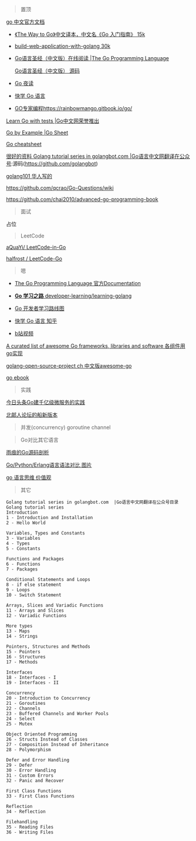 > 置顶

[go 中文官方文档](http://zh-golang.appspot.com/)

- [《The Way to Go》中文译本，中文名《Go 入门指南》 15k](https://github.com/Unknwon/the-way-to-go_ZH_CN/blob/master/eBook/directory.md)

- [build-web-application-with-golang  30k](https://github.com/astaxie/build-web-application-with-golang/blob/master/zh/preface.md)

- [Go语言圣经（中文版）在线阅读 |The Go Programming Language](https://docs.hacknode.org/gopl-zh/)

  [Go语言圣经（中文版） 源码](https://github.com/adonovan/gopl.io)
  
- [Go 夜读](https://github.com/developer-learning/Reading-go)

- [快学 Go 语言](https://mp.weixin.qq.com/s/OVEPFX6YRBgdq2M_WVns7Q)

- [GO专家编程](https://github.com/RainbowMango/GoExpertProgramming)https://rainbowmango.gitbook.io/go/

[Learn Go with tests   |Go中文网荣誉推出](https://studygolang.gitbook.io/learn-go-with-tests/)

[Go by Example    |Go Sheet](https://gobyexample.com/)

[Go cheatsheet](https://devhints.io/go)

[很好的资料  Golang tutorial series in golangbot.com  |Go语言中文网翻译在公众号](https://golangbot.com/learn-golang-series/):源码(https://github.com/golangbot)

[golang101 华人写的]()

https://github.com/qcrao/Go-Questions/wiki

https://github.com/chai2010/advanced-go-programming-book

> 面试

占位

> LeetCode

[aQuaYi/ LeetCode-in-Go](https://github.com/aQuaYi/LeetCode-in-Go)

[halfrost / LeetCode-Go](https://github.com/halfrost/LeetCode-Go)

> 嗯

- [The Go Programming Language 官方Documentation](https://golang.org/doc/)

- [**Go 学习之路** developer-learning/learning-golang](https://github.com/developer-learning/learning-golang)

- [Go 开发者学习路线图](https://github.com/Quorafind/golang-developer-roadmap-cn)

- [快学 Go 语言 知乎](https://zhuanlan.zhihu.com/quickgo)

- [b站视频 ](https://search.bilibili.com/all?keyword=GO%E8%AF%AD%E8%A8%80)

[A curated list of awesome Go frameworks, libraries and software  各组件用go实现](https://github.com/avelino/awesome-go)

[golang-open-source-project ch  中文版awesome-go](https://github.com/hackstoic/golang-open-source-projects#%E7%9B%AE%E5%BD%95)

[go ebook](https://github.com/dariubs/GoBooks)



> 实践

[今日头条Go建千亿级微服务的实践](https://www.jianshu.com/p/ea9ab1b67dce)

[北邮人论坛的船新版本](https://git.byr.ac.cn/byr-bbs-dev/bbs)

> 并发(concurrency)  goroutine channel

> Go对比其它语言

[雨痕的Go源码剖析](https://github.com/qyuhen/book)

[Go/Python/Erlang语言语法对比 图片](https://www.cnblogs.com/wahaha02/p/8876445.html#top)

[go 语言思维 价值观](https://tonybai.com/2017/04/20/go-coding-in-go-way/?hmsr=toutiao.io&utm_medium=toutiao.io&utm_source=toutiao.io)

> 其它
```
Golang tutorial series in golangbot.com  |Go语言中文网翻译在公众号目录
Golang tutorial series
Introduction
1 - Introduction and Installation 
2 - Hello World

Variables, Types and Constants
3 - Variables 
4 - Types 
5 - Constants

Functions and Packages
6 - Functions 
7 - Packages

Conditional Statements and Loops
8 - if else statement 
9 - Loops 
10 - Switch Statement

Arrays, Slices and Variadic Functions
11 - Arrays and Slices 
12 - Variadic Functions

More types
13 - Maps 
14 - Strings

Pointers, Structures and Methods
15 - Pointers 
16 - Structures 
17 - Methods

Interfaces
18 - Interfaces - I 
19 - Interfaces - II

Concurrency
20 - Introduction to Concurrency 
21 - Goroutines 
22 - Channels 
23 - Buffered Channels and Worker Pools 
24 - Select 
25 - Mutex

Object Oriented Programming
26 - Structs Instead of Classes 
27 - Composition Instead of Inheritance 
28 - Polymorphism

Defer and Error Handling
29 - Defer 
30 - Error Handling 
31 - Custom Errors 
32 - Panic and Recover

First Class Functions
33 - First Class Functions

Reflection
34 - Reflection

Filehandling
35 - Reading Files 
36 - Writing Files

```
